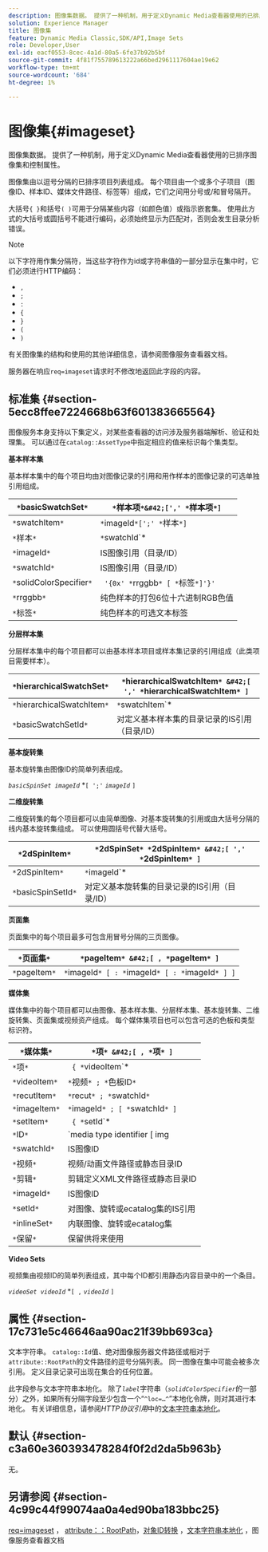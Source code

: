 ```yaml
---
description: 图像集数据。 提供了一种机制，用于定义Dynamic Media查看器使用的已排序图像集和控制属性。
solution: Experience Manager
title: 图像集
feature: Dynamic Media Classic,SDK/API,Image Sets
role: Developer,User
exl-id: eacf0553-8cec-4a1d-80a5-6fe37b92b5bf
source-git-commit: 4f81f755789613222a66bed2961117604ae19e62
workflow-type: tm+mt
source-wordcount: '684'
ht-degree: 1%

---
```


# 图像集{#imageset}

图像集数据。 提供了一种机制，用于定义Dynamic Media查看器使用的已排序图像集和控制属性。

图像集由以逗号分隔的已排序项目列表组成。 每个项目由一个或多个子项目（图像ID、样本ID、媒体文件路径、标签等）组成，它们之间用分号或/和冒号隔开。

大括号`{ }`和括号`( )`可用于分隔某些内容（如颜色值）或指示嵌套集。 使用此方式的大括号或圆括号不能进行编码，必须始终显示为匹配对，否则会发生目录分析错误。

>[!NOTE]
>
>以下字符用作集分隔符，当这些字符作为id或字符串值的一部分显示在集中时，它们必须进行HTTP编码：
>
>* `,`
>* `;`
>* `:`
>* `{`
>* `}`
>* `(`
>* `)`


有关图像集的结构和使用的其他详细信息，请参阅图像服务查看器文档。

服务器在响应`req=imageset`请求时不修改地返回此字段的内容。

## 标准集 {#section-5ecc8ffee7224668b63f601383665564}

图像服务本身支持以下集定义，对某些查看器的访问涉及服务器端解析、验证和处理集。 可以通过在`catalog::AssetType`中指定相应的值来标识每个集类型。

**基本样本集**

基本样本集中的每个项目均由对图像记录的引用和用作样本的图像记录的可选单独引用组成。

| `*`basicSwatchSet`*` | `*`样本项`*&#42;[',' *`样本项`*]` |
|---|---|
| `*`swatchItem`*` | `*`imageId`*[';' *`样本`*]` |
| `*`样本`*` | `*`swatchId`*|solidColorSpecifier` |
| `*`imageId`*` | IS图像引用（目录/ID） |
| `*`swatchId`*` | IS图像引用（目录/ID） |
| `*`solidColorSpecifier`*` | ` '{0x' *`rrggbb`* [ *`标签`*]'}'` |
| `*`rrggbb`*` | 纯色样本的打包6位十六进制RGB色值 |
| `*`标签`*` | 纯色样本的可选文本标签 |

**分层样本集**

分层样本集中的每个项目都可以由基本样本项目或样本集记录的引用组成（此类项目需要样本）。

| `*`hierarchicalSwatchSet`*` | `*`hierarchicalSwatchItem`* &#42;[ ',' *`hierarchicalSwatchItem`* ]` |
|---|---|
| `*`hierarchicalSwatchItem`*` | `*`swatchItem`* | { *`basicSwatchSetId`* ';' *`样本`* }` |
| `*`basicSwatchSetId`*` | 对定义基本样本集的目录记录的IS引用（目录/ID） |

**基本旋转集**

基本旋转集由图像ID的简单列表组成。

*`basicSpinSet imageId`*  &#42;`[ ';'`  *`imageId`* `]`

**二维旋转集**

二维旋转集的每个项目都可以由简单图像、对基本旋转集的引用或由大括号分隔的线内基本旋转集组成。 可以使用圆括号代替大括号。

| `*`2dSpinItem`*` | `*`2dSpinSet`* *`2dSpinItem`* &#42;[ ',' *`2dSpinItem`* ]` |
|---|---|
| `*`2dSpinItem`*` | `*`imageId`* | { '{' *`basicSpinSet`* '}' } | *`basicSpinSetId`*` |
| `*`basicSpinSetId`*` | 对定义基本旋转集的目录记录的IS引用（目录/ID） |

**页面集**

页面集中的每个项目最多可包含用冒号分隔的三页图像。

| `*`页面集`*` | `*`pageItem`* &#42;[ , *`pageItem`* ]` |
|---|---|
| `*`pageItem`*` | `*`imageId`* [ : *`imageId`* [ : *`imageId`* ] ]` |

**媒体集**

媒体集中的每个项目都可以由图像、基本样本集、分层样本集、基本旋转集、二维旋转集、页面集或视频资产组成。 每个媒体集项目也可以包含可选的色板和类型标识符。

| `*`媒体集`*` | `*`项`* &#42;[ , *`项`* ]` |
|---|---|
| `*`项`*` | ` { *`videoItem`* | *`recutItem`* | *`imageItem`*}} | *`setItem`* } [ ; [ *`ID`* ] [ ; [ *`已保留`* ] ] ]` |
| `*`videoItem`*` | `*`视频`* ; *`色板ID`*` |
| `*`recutItem`*` | `*`recut`* ; *`swatchId`*` |
| `*`imageItem`*` | `*`imageId`* ; [ *`swatchId`* ]` |
| `*`setItem`*` | ` { *`setId`* | { '{' *`inlineSet`* '}' } } ; *`swatchId`*` |
| `*`ID`*` | `media type identifier [ img | basic | advanced_image | img | img_set | advanced_imageset | advanced_swatchset | spin | video ]` |
| `*`swatchId`*` | IS图像ID |
| `*`视频`*` | 视频/动画文件路径或静态目录ID |
| `*`剪辑`*` | 剪辑定义XML文件路径或静态目录ID |
| `*`imageId`*` | IS图像ID |
| `*`setId`*` | 对图像、旋转或ecatalog集的IS引用 |
| `*`inlineSet`*` | 内联图像、旋转或ecatalog集 |
| `*`保留`*` | 保留供将来使用 |

**Video Sets**

视频集由视频ID的简单列表组成，其中每个ID都引用静态内容目录中的一个条目。

*`videoSet videoId`*  &#42;`[ ,`  *`videoId`* `]`

## 属性 {#section-17c731e5c46646aa90ac21f39bb693ca}

文本字符串。 `catalog::Id`值、绝对图像服务器文件路径或相对于`attribute::RootPath`的文件路径的逗号分隔列表。 同一图像在集中可能会被多次引用。 定义目录记录可出现在集合的任何位置。

此字段参与文本字符串本地化。 除了&#x200B;*`label`*&#x200B;字符串（*`solidColorSpecifier`*&#x200B;的一部分）之外，如果所有分隔字段至少包含一个“`^loc=…^`”本地化令牌，则对其进行本地化。 有关详细信息，请参阅&#x200B;*HTTP协议引用*&#x200B;中的[文本字符串本地化](/help/aem-is-ir-api/is-api/http-ref/image-serving-api-ref/c-http-protocol-reference/c-syntax-and-features/r-text-string-localization.md)。

## 默认 {#section-c3a60e360393478284f0f2d2da5b963b}

无。

## 另请参阅 {#section-4c99c44f99074aa0a4ed90ba183bbc25}

[req=imageset](/help/aem-is-ir-api/is-api/http-ref/image-serving-api-ref/c-http-protocol-reference/c-command-reference/r-req/r-req.md) ， [attribute：：RootPath](/help/aem-is-ir-api/is-api/image-catalog/image-serving-api-ref/c-image-catalog-reference/c-attributes-reference/r-rootpath.md)，[对象ID转换](/help/aem-is-ir-api/is-api/http-ref/image-serving-api-ref/c-http-protocol-reference/c-syntax-and-features/r-object-id-translation.md) ，[文本字符串本地化](/help/aem-is-ir-api/is-api/http-ref/image-serving-api-ref/c-http-protocol-reference/c-syntax-and-features/r-text-string-localization.md) ，图像服务查看器文档
